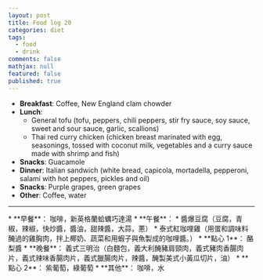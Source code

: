 ```yaml
---
layout: post
title: Food log 20
categories: diet
tags: 
  - food
  - drink
comments: false
mathjax: null
featured: false
published: true
---
```


* **Breakfast**: Coffee, New England clam chowder 
* **Lunch**:
    * General tofu (tofu, peppers, chili peppers, stir fry sauce, soy sauce, sweet and sour sauce, garlic, scallions)
    * Thai red curry chicken (chicken breast marinated with egg, seasonings, tossed with coconut milk, vegetables and a curry sauce made with shrimp and fish)
* **Snacks**: Guacamole
* **Dinner**: Italian sandwich (white bread, capicola, mortadella, pepperoni, salami with hot peppers, pickles and oil)
* **Snacks**: Purple grapes, green grapes
* **Other**: Coffee, water
<hr>
* **早餐**： 咖啡，新英格蘭蛤蠣巧達湯
* **午餐**： 
    * 醬爆豆腐（豆腐，青椒，辣椒，快炒醬，醬油，甜辣醬，大蒜，蔥）
    * 泰式紅咖哩雞（用蛋和調味料醃過的雞胸肉，拌上椰奶、蔬菜和用蝦子與魚製成的咖哩醬。）
* **點心 1**： 酪梨醬
* **晚餐**： 義式三明治（白麵包，義大利醃豬肩頸肉，義式豬肉香腸肉片，義式辣味香腸肉片，義式臘腸肉片，辣醬，醃製美式小黃瓜切片，油）
* **點心 2**： 紫葡萄，綠葡萄
* **其他**： 咖啡，水
